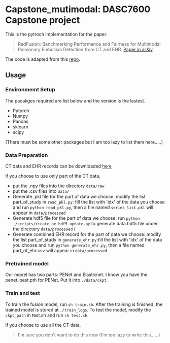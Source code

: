 # Capstone_mutimodal: DASC7600 Capstone project

This is the pytroch implementation for the paper:
>RadFusion: Benchmarking Performance and Fairness for Multimodal Pulmonary Embolism Detection from CT and EHR. [Paper in arXiv](https://arxiv.org/abs/2111.11665).
 
The code is adapted from this [repo](https://github.com/marshuang80/penet). 


## Usage

### Environmemt Setup

The pacakges required are list below and the version is the lastest.
* Pytorch
* Numpy
* Pandas
* sklearn
* scipy

(There must be some other packages but I am too lazy to list them here.....)

### Data Preparation

CT data and EHR records can be downloaded [here](https://stanfordaimi.azurewebsites.net/datasets/3a7548a4-8f65-4ab7-85fa-3d68c9efc1bd.)   

If you choose to use only part of the CT data, 

* put the .npy files into the directory `data/raw`
* put the .csv files into `data/`
* Generate .pkl file for the part of data we choose:    modify the list part_of_study in `read_pkl.py`: fill the list with 'idx' of the data you choose and run `python read_pkl.py`, then a file named `series_list.pkl` will appear in `data/processed`
* Generate hdf5 file for the part of data we choose:    run `python ./scripts/create_pe_hdf5_update.py` to generate data.hdf5 file under the directory `data/processed` (
* Generate combined EHR record for the part of data we choose:    modify the list part_of_study in `generate_ehr.py`:fill the list with 'idx' of the data you choose and run `python generate_ehr.py`, then a file named part_of_ehr.csv will appear in `data/processed`


### Pretrained model

Our model has two parts: PENet and Elasticnet. I know you have the penet_best.pth for PENet. Put it into `./data/ckpt`. 

### Train and test

To train the fusion model, run `sh train.sh`. After the training is finished, the trained model is stored at `./train_logs`. 
To test the model, modify the `ckpt_path` in test.sh and run `sh test.sh`


If you choose to use all the CT data, 

> I'm sure you don't want to do this now (I'm too lazy to write this......)




